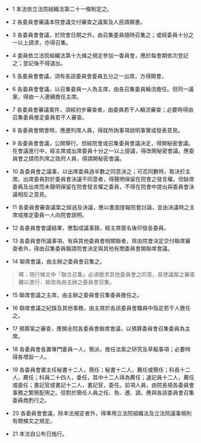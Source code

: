 * 1 本法依立法院組織法第二十一條制定之。

* 2 各委員會審議本院會議交付審查之議案及人民請願書。

* 3 各委員會會議，於院會日期之外，由召集委員隨時召集之；或經委員十分之一以上請求，亦得召集。

* 4 委員依立法院組織法第十九條之規定參加一委員會，應於每會期依次登記之；登記後不得退出。

* 5 各委員會會議，須有各該委員會委員五分之一出席，方得開會。

* 6 各委員會會議，以召集委員一人為主席，由各召集委員輪流擔任。但同一議案，得由一人連續擔任主席。

* 7 各委員會審議案件，須經初步審查者，由委員若干人輪流審查；必要時得由召集委員推定委員若干人審查。

* 8 各委員會開會時，應邀列席人員，得就所詢事項說明事實或發表意見。

* 9 各委員會會議，公開舉行。但經院會或召集委員會議決定，得開秘密會議。在會議進行中，經主席或出席委員十分之一以上提議，得改開秘密會議。應委員會之請而列席之政府人員，得請開秘密會議。

* 10 各委員會之議事，以出席委員過半數之同意決之；可否同數時，取決於主席。出席委員對於委員會決議不同意者，得聲明保留在院會之發言權。但缺席委員及出席而未聲明保留在院會發言權之委員，不得在院會中提出與委員會決議相反之意見。

* 11 各委員會審查議案之經過及決議，應以書面提報院會討論，並由決議時之主席或推定委員一人向院會說明。

* 12 各委員會會議結果，應製成議事錄，經主席簽名後印發各委員。

* 13 各委員會所議事項，有與其他委員會相關聯者，除由院會決定交付聯席審查者外，得由召集委員報請院會決定與其他有關委員會開聯席會議。

* 14 聯席會議，由主辦之委員會召集之。

> 釋：現行條文中「聯合召集」必須徵求其他委員會之同意，易使議案之審查難以進行，故改為由主辦之委員會召集。

* 15 聯席會議之主席，由主辦之委員會召集委員擔任之。

* 16 聯席會議之紀錄及其他事務，由主席於各該委員會職員中指定若干人擔任之。

* 17 預算案之審查，應開全院各委員會聯席會議，以預算委員會召集委員為主席。

* 18 各委員會各置專門委員一人，簡派，擔任法案之研究及草擬事項；必要時得各增設一人。

* 19 各委員會置主任秘書十二人，簡任；秘書十二人，薦任或簡任；科長十二人，薦任；科員二十四人，委任，其中十二人得為薦任；速記員十二人，薦任或委任；書記官或書記十二人，書記官，委任。前項人員，由院長視各委員會事務之繁簡配用之。但對於簡任人員之任、免、遷、調，應與各該委員會召集委員商酌行之。

* 20 各委員會會議，除本法規定者外，得準用立法院組織法及立法院議事規則有關條文之規定。

* 21 本法自公布日施行。

